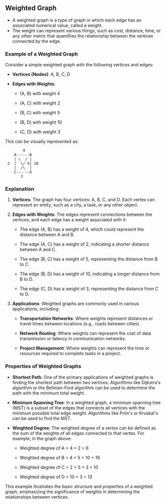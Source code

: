 ## Weighted Graph

- A weighted graph is a type of graph in which each edge has an associated numerical value, called a weight. 
- The weight can represent various things, such as cost, distance, time, or any other metric that quantifies the relationship between the vertices connected by the edge.

### Example of a Weighted Graph

Consider a simple weighted graph with the following vertices and edges:

*   **Vertices (Nodes)**: A, B, C, D
    
*   **Edges with Weights**:
    
    *   (A, B) with weight 4
        
    *   (A, C) with weight 2
        
    *   (B, C) with weight 5
        
    *   (B, D) with weight 10
        
    *   (C, D) with weight 3
        

This can be visually represented as:

```
        4
    A------B
    | \  / | 
 2  |  \/ 5| 10
    |  /\  |   
    C------D
       3
```

### Explanation

1.  **Vertices**: The graph has four vertices: A, B, C, and D. Each vertex can represent an entity, such as a city, a task, or any other object.
    
2.  **Edges with Weights**: The edges represent connections between the vertices, and each edge has a weight associated with it:
    
    *   The edge (A, B) has a weight of 4, which could represent the distance between A and B.
        
    *   The edge (A, C) has a weight of 2, indicating a shorter distance between A and C.
        
    *   The edge (B, C) has a weight of 5, representing the distance from B to C.
        
    *   The edge (B, D) has a weight of 10, indicating a longer distance from B to D.
        
    *   The edge (C, D) has a weight of 3, representing the distance from C to D.
        
3.  **Applications**: Weighted graphs are commonly used in various applications, including:
    
    *   **Transportation Networks**: Where weights represent distances or travel times between locations (e.g., roads between cities).
        
    *   **Network Routing**: Where weights can represent the cost of data transmission or latency in communication networks.
        
    *   **Project Management**: Where weights can represent the time or resources required to complete tasks in a project.
        

### Properties of Weighted Graphs

*   **Shortest Path**: One of the primary applications of weighted graphs is finding the shortest path between two vertices. Algorithms like Dijkstra's algorithm or the Bellman-Ford algorithm can be used to determine the path with the minimum total weight.
    
*   **Minimum Spanning Tree**: In a weighted graph, a minimum spanning tree (MST) is a subset of the edges that connects all vertices with the minimum possible total edge weight. Algorithms like Prim's or Kruskal's can be used to find the MST.
    
*   **Weighted Degree**: The weighted degree of a vertex can be defined as the sum of the weights of all edges connected to that vertex. For example, in the graph above:
    
    *   Weighted degree of A = 4 + 2 = 6
        
    *   Weighted degree of B = 4 + 5 + 10 = 19
        
    *   Weighted degree of C = 2 + 5 + 3 = 10
        
    *   Weighted degree of D = 10 + 3 = 13
        

This example illustrates the basic structure and properties of a weighted graph, emphasizing the significance of weights in determining the relationships between vertices.